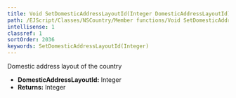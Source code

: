 ```yaml
---
title: Void SetDomesticAddressLayoutId(Integer DomesticAddressLayoutId)
path: /EJScript/Classes/NSCountry/Member functions/Void SetDomesticAddressLayoutId(Integer p_0)
intellisense: 1
classref: 1
sortOrder: 2036
keywords: SetDomesticAddressLayoutId(Integer)
---
```



Domestic address layout of the country



* **DomesticAddressLayoutId:** Integer
* **Returns:** Integer


